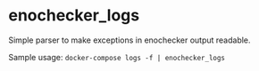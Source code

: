 enochecker_logs
===============

Simple parser to make exceptions in enochecker output readable.

Sample usage: `docker-compose logs -f | enochecker_logs`
